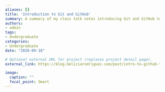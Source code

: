 ```yaml
---
aliases: []
title: 'Introduction to Git and GitHub'
summary: A summary of my class talk notes introducing Git and GitHub to an undergraduate research course
authors:
- admin
tags:
- Undergraduate
categories:
- Undergraduate
date: "2020-09-18"

# Optional external URL for project (replaces project detail page).
external_link: https://blog.beliciarodriguez.com/post/intro-to-github-talk/

image:
  caption: ""
  focal_point: Smart
---
```

